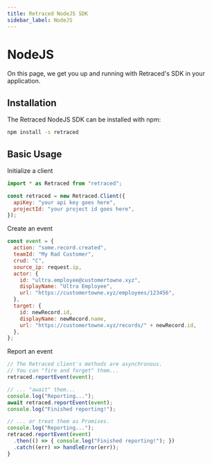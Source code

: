 ```yaml
---
title: Retraced NodeJS SDK
sidebar_label: NodeJS
---
```


# NodeJS

On this page, we get you up and running with Retraced's SDK in your application.

## Installation

The Retraced NodeJS SDK can be installed with npm:

```bash
npm install -s retraced
```

## Basic Usage

Initialize a client

```javascript
import * as Retraced from "retraced";

const retraced = new Retraced.Client({
  apiKey: "your api key goes here",
  projectId: "your project id goes here",
});
```

Create an event

```javascript
const event = {
  action: "some.record.created",
  teamId: "My Rad Customer",
  crud: "C",
  source_ip: request.ip,
  actor: {
    id: "ultra.employee@customertowne.xyz",
    displayName: "Ultra Employee",
    url: "https://customertowne.xyz/employees/123456",
  },
  target: {
    id: newRecord.id,
    displayName: newRecord.name,
    url: "https://customertowne.xyz/records/" + newRecord.id,
  },
};
```

Report an event

```javascript
// The Retraced client's methods are asynchronous.
// You can "fire and forget" them...
retraced.reportEvent(event);

// ... "await" them...
console.log("Reporting...");
await retraced.reportEvent(event);
console.log("Finished reporting!");

// ... or treat them as Promises.
console.log("Reporting...");
retraced.reportEvent(event)
  .then(() => { console.log("Finished reporting!"); })
  .catch((err) => handleError(err));
}
```
